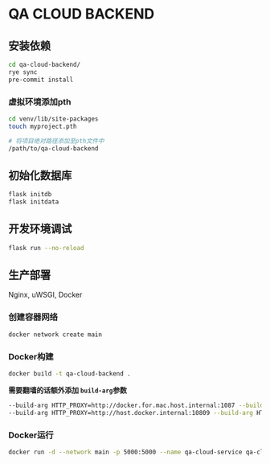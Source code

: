 # QA CLOUD BACKEND

## 安装依赖

```bash
cd qa-cloud-backend/
rye sync
pre-commit install
```

### 虚拟环境添加pth

```bash
cd venv/lib/site-packages
touch myproject.pth

# 将项目绝对路径添加至pth文件中
/path/to/qa-cloud-backend
```

## 初始化数据库

```bash
flask initdb
flask initdata
```

## 开发环境调试

```bash
flask run --no-reload
```

## 生产部署

Nginx, uWSGI, Docker

### 创建容器网络

```bash
docker network create main
```

### Docker构建

```bash
docker build -t qa-cloud-backend .
```

**需要翻墙的话额外添加 `build-arg`参数**

```bash
--build-arg HTTP_PROXY=http://docker.for.mac.host.internal:1087 --build-arg HTTPS_PROXY=http://docker.for.mac.host.internal:1087
--build-arg HTTP_PROXY=http://host.docker.internal:10809 --build-arg HTTPS_PROXY=http://host.docker.internal:10809
```

### Docker运行

```bash
docker run -d --network main -p 5000:5000 --name qa-cloud-service qa-cloud-backend
```
